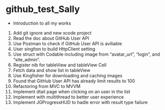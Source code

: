 # github_test_Sally
- Introduction to all my works


1. Add git ignore and new xcode project
2. Read the doc about GitHub User API 
3. Use Postman to check if GitHub User API is aviliable
4. User singlton to build HttpClient setting
5. Use struct with Codable including image from “avatar_url”, “login”, and “site_admin”.
6. Register nib for tableView and tableView Cell
7. Fetch data and show list in tableView
8. Use Kingfisher for downloading and caching images
9. Found that GitHub User API has already limit results to 100
10. Refactoring from MVC to MVVM
11. Implement dtail page when clicking on an user in the list
12. Implement with multithread to better user experience
13. Implement JGProgressHUD to hadle error with result type failure

